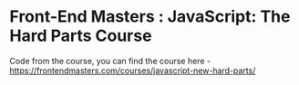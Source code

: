 # Front-End Masters : JavaScript: The Hard Parts Course

Code from the course, you can find the course here - https://frontendmasters.com/courses/javascript-new-hard-parts/